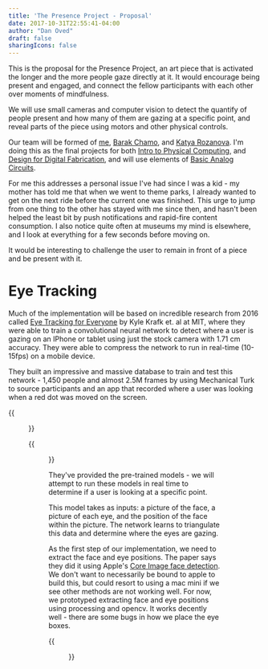 ```yaml
---
title: 'The Presence Project - Proposal'
date: 2017-10-31T22:55:41-04:00
author: "Dan Oved"
draft: false
sharingIcons: false
---
```


This is the proposal for the Presence Project, an art piece that is activated the longer and the more people gaze directly at it.  It would encourage 
being present and engaged, and connect the fellow participants with each other over moments of mindfulness.

We will use small cameras and computer vision to detect the quantify of people present and how many of them are gazing at a specific point,
and reveal parts of the piece using motors and other physical controls.

Our team will be formed of [me](http://oveddan.github.io), [Barak Chamo](http://www.barakchamo.com), and [Katya Rozanova](http://www.katyarozanova.com/). I'm doing this as the final projects
for both [Intro to Physical Computing](https://oveddan.github.io/blog/tags/physical-computing/), and [Design for Digital Fabrication](https://oveddan.github.io/blog/tags/digital-fabrication/), and will use elements of [Basic Analog Circuits](http://www.basicanalogcircuits.com/Syllabus.html).

For me this addresses a personal issue I've had since I was a kid - my mother has told me that when we went to theme parks, 
I already wanted to get on the next ride before the current one was finished. This urge to jump from one thing to the other has stayed with me since then, and hasn't been helped
the least bit by push notifications and rapid-fire content consumption.  I also notice quite often at museums my mind is elsewhere, and I look at everything for a few seconds before moving on.

It would be interesting to challenge the user to remain in front of a piece and be present with it.

# Eye Tracking

Much of the implementation will be based on incredible research from 2016 called [Eye Tracking for Everyone](http://gazecapture.csail.mit.edu/) by Kyle Krafk et. al at MIT,
where they were able to train a convolutional neural network to detect where a user is gazing on an IPhone or tablet using just the stock camera with 1.71 cm accuracy.  They were able to compress the
network to run in real-time (10-15fps) on a mobile device. 

They built an impressive and massive database to train and test this network - 1,450 people and almost 2.5M frames by using Mechanical Turk to source participants and an app that recorded 
where a user was looking when a red dot was moved on the screen.

{{<figure src="/images/proposal/testdata.png" caption="Some of the images they used to train the network">}}

{{<figure src="/images/proposal/convnet.png" caption="The convolution neural network architecture.  See the research paper for details">}}

They've provided the pre-trained models - we will attempt to run these models in real time to determine if a user is looking at a specific point.

This model takes as inputs: a picture of the face, a picture of each eye, and the position of the face within the picture.  The network learns to triangulate
this data and determine where the eyes are gazing. 

As the first step of our implementation, we need to extract the face and eye positions.  The paper says they did it using Apple's [Core Image face detection](https://developer.apple.com/library/content/documentation/GraphicsImaging/Conceptual/CoreImaging/ci_detect_faces/ci_detect_faces.html).
We don't want to necessarily be bound to apple to build this, but could resort to using a mac mini if we see other methods are not working well.  For now, we prototyped
extracting face and eye positions using processing and opencv.  It works decently well - there are some bugs in how we place the eye boxes.

{{<figure src="/images/proposal/face_detect.gif" caption="First stab at face and eye detection with OpenCV">}}

